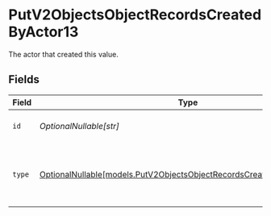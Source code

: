# PutV2ObjectsObjectRecordsCreatedByActor13

The actor that created this value.


## Fields

| Field                                                                                                                                | Type                                                                                                                                 | Required                                                                                                                             | Description                                                                                                                          |
| ------------------------------------------------------------------------------------------------------------------------------------ | ------------------------------------------------------------------------------------------------------------------------------------ | ------------------------------------------------------------------------------------------------------------------------------------ | ------------------------------------------------------------------------------------------------------------------------------------ |
| `id`                                                                                                                                 | *OptionalNullable[str]*                                                                                                              | :heavy_minus_sign:                                                                                                                   | An ID to identify the actor.                                                                                                         |
| `type`                                                                                                                               | [OptionalNullable[models.PutV2ObjectsObjectRecordsCreatedByActorType13]](../models/putv2objectsobjectrecordscreatedbyactortype13.md) | :heavy_minus_sign:                                                                                                                   | The type of actor. [Read more information on actor types here](/docs/actors).                                                        |